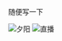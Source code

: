 随便写一下

![夕阳](https://image.52798.xyz/IMG_20241216_171245.jpg)
![直播](https://image.52798.xyz/666.webp)

